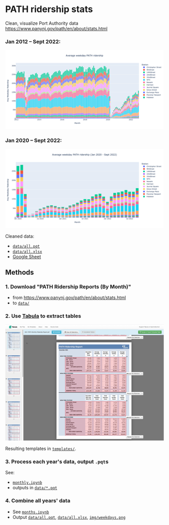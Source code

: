 # PATH ridership stats
Clean, visualize Port Authority data https://www.panynj.gov/path/en/about/stats.html

### Jan 2012 – Sept 2022:
![PATH ridership over time, stacked by station](img/weekdays.png)

### Jan 2020 – Sept 2022:
![PATH ridership over time, stacked by station](img/weekdays_2020:.png)

Cleaned data:
- [`data/all.pqt`]
- [`data/all.xlsx`]
- [Google Sheet](https://docs.google.com/spreadsheets/d/1u84kVHEjvqByCu8Jb78D9f7TXbahoOe0/edit)

## Methods

### 1. Download "PATH Ridership Reports (By Month)"
- from https://www.panynj.gov/path/en/about/stats.html
- to [`data/`](data/)

### 2. Use [Tabula] to extract tables

![](img/tabula-screenshot.png)

Resulting templates in [`templates/`](templates).

### 3. Process each year's data, output `.pqt`s
See:
- [`monthly.ipynb`](monthly.ipynb)
- outputs in [`data/*.pqt`](data/)

### 4. Combine all years' data
- See [`months.ipynb`](months.ipynb)
- Output [`data/all.pqt`], [`data/all.xlsx`], [`img/weekdays.png`](img/weekdays.png)

[`data/all.pqt`]: data/all.pqt
[`data/all.xlsx`]: data/all.xlsx
[Tabula]: https://tabula.technology/
